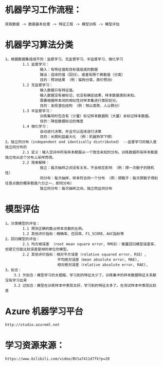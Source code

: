 # 机器学习工作流程：
    获取数据 -> 数据基本处理 -> 特征工程 -> 模型训练 -> 模型评估

# 机器学习算法分类
    1。根据数据集组成不同：监督学习、无监督学习、半监督学习、强化学习
            1.1 监督学习：
                    输入：有特征值和目标值组成的数据
                    输出：连续的值（回归）、或者有限个离散值（分类）
                    目的：预测结果 （例：猫狗分类，房价预测）
            1.2 无监督学习：
                    输入数据只有特征值。
                    输入数据没有被标记，也没有确定结果，样本数据类别未知。
                    需要根据样本间的相似性对样本集进行类别划分。
                    目的：发现潜在结构 （例：物以类聚，人以群分）
            1.3 半监督学习：
                    训练集同时包含有（少量）标记样本数据和（大量）未标记样本数据。
                    目的：降低数据标记的难度
            1.4 强化学习：
                    自动进行决策，并且可以连续进行决策
                    目的：长期利益最大化 （例：机器狗学下棋）
    2。独立同分布（independent and identically distributed） --监督学习的输入是独立同分布的
            2.1 定义：输入空间中所有样本都服从一个隐含未知的分布。训练数据所有样本都是独立地从这个分布上采样而得。
            2.2 简单解释：
                    独立：每次抽样之间没有关系，不会相互影响 （例：掷一次骰子的随机性）
                    同分布：每次抽样，样本符合同一个分布 （例：掷骰子：每次掷骰子得到任意点数的概率都是六分之一，即同分布）
                    独立同分布：每次抽样之间，独立而且同分布

# 模型评估
    1。分类模型的评估：
            1.1 预测正确的数占样本总数的比例。
            1.2 其他评价指标：精确率、召回率、F1_SCORE、AUC指标等
    2。回归模型的评估：
            2.1 均方根误差 （root mean square error, RMSE）：衡量回归模型误差率，但是它仅能比较误差是相同单位的模型。
            2.2 其他评价指标：相对平方误差（relative squared error, RSE）,
                            平均绝对误差（mean absolute error, MAE),
                            相对绝对误差（relative absolute error, RAE),
    3。拟合：
        3.1 欠拟合：模型学习的太粗糙，学习到的特征太少了。训练集中的样本数据特征关系都没有学习出来
        3.2 过拟合：模型在训练样本中表现太好，学习到的特征太多了。在测试样本中表现比较差

# Azure 机器学习平台
    http://studio.azureml.net

# 学习资源来源：
    https://www.bilibili.com/video/BV1a7411d7fk?p=20
         